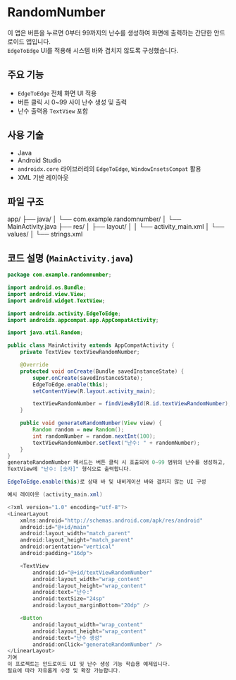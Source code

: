 # RandomNumber

이 앱은 버튼을 누르면 0부터 99까지의 난수를 생성하여 화면에 출력하는 간단한 안드로이드 앱입니다.  
`EdgeToEdge` UI를 적용해 시스템 바와 겹치지 않도록 구성했습니다.

## 주요 기능

- `EdgeToEdge` 전체 화면 UI 적용  
- 버튼 클릭 시 0~99 사이 난수 생성 및 출력  
- 난수 출력용 `TextView` 포함

## 사용 기술

- Java  
- Android Studio  
- `androidx.core` 라이브러리의 `EdgeToEdge`, `WindowInsetsCompat` 활용  
- XML 기반 레이아웃

## 파일 구조

app/
├── java/
│ └── com.example.randomnumber/
│ └── MainActivity.java
├── res/
│ ├── layout/
│ │ └── activity_main.xml
│ └── values/
│ └── strings.xml

## 코드 설명 (`MainActivity.java`)

```java
package com.example.randomnumber;

import android.os.Bundle;
import android.view.View;
import android.widget.TextView;

import androidx.activity.EdgeToEdge;
import androidx.appcompat.app.AppCompatActivity;

import java.util.Random;

public class MainActivity extends AppCompatActivity {
    private TextView textViewRandomNumber;

    @Override
    protected void onCreate(Bundle savedInstanceState) {
        super.onCreate(savedInstanceState);
        EdgeToEdge.enable(this);
        setContentView(R.layout.activity_main);

        textViewRandomNumber = findViewById(R.id.textViewRandomNumber);
    }

    public void generateRandomNumber(View view) {
        Random random = new Random();
        int randomNumber = random.nextInt(100);
        textViewRandomNumber.setText("난수: " + randomNumber);
    }
}
generateRandomNumber 메서드는 버튼 클릭 시 호출되어 0~99 범위의 난수를 생성하고,
TextView에 "난수: [숫자]" 형식으로 출력합니다.

EdgeToEdge.enable(this)로 상태 바 및 내비게이션 바와 겹치지 않는 UI 구성

예시 레이아웃 (activity_main.xml)

<?xml version="1.0" encoding="utf-8"?>
<LinearLayout
    xmlns:android="http://schemas.android.com/apk/res/android"
    android:id="@+id/main"
    android:layout_width="match_parent"
    android:layout_height="match_parent"
    android:orientation="vertical"
    android:padding="16dp">

    <TextView
        android:id="@+id/textViewRandomNumber"
        android:layout_width="wrap_content"
        android:layout_height="wrap_content"
        android:text="난수:"
        android:textSize="24sp"
        android:layout_marginBottom="20dp" />

    <Button
        android:layout_width="wrap_content"
        android:layout_height="wrap_content"
        android:text="난수 생성"
        android:onClick="generateRandomNumber" />
</LinearLayout>
기여
이 프로젝트는 안드로이드 UI 및 난수 생성 기능 학습용 예제입니다.
필요에 따라 자유롭게 수정 및 확장 가능합니다.
